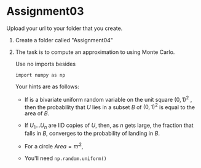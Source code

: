 # Assignment03
 
Upload your url to your folder that you create.

1. Create a folder called "Assignment04"
2. The task is to compute an approximation to  using Monte Carlo.

    Use no imports besides

    `import numpy as np`

    Your hints are as follows:

    * If is a bivariate uniform random variable on the unit square $(0,1)^2$ , then the probability that $U$ lies in a subset $B$ of $(0,1)^2$ is equal to the area of $B$.

    * If $U_1\ldots U_n$ are IID copies of $U$, then, as $n$ gets large, the fraction that falls in $B$, converges to the probability of landing in $B$.

    * For a circle $Area=\pi r^2$, 

    * You'll need `np.random.uniform()`
